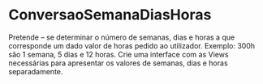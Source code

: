 # ConversaoSemanaDiasHoras

 Pretende – se determinar o número de semanas, dias e horas a que corresponde um dado valor de horas pedido ao utilizador. Exemplo: 300h são 1 semana, 5 dias e 12 horas. 
 Crie uma interface com as Views necessárias para apresentar os valores de semanas, dias e horas separadamente.
